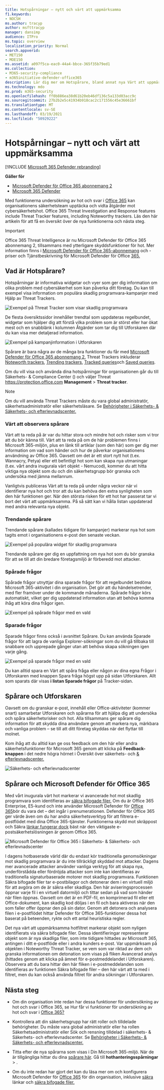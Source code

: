 ```yaml
---
title: Hotspårningar – nytt och värt att uppmärksamma
f1.keywords:
- NOCSH
ms.author: tracyp
author: msfttracyp
manager: dansimp
audience: ITPro
ms.topic: overview
localization_priority: Normal
search.appverid:
- MET150
- MOE150
ms.assetid: a097f5ca-eac0-44a4-bbce-365f35b79ed1
ms.collection:
- M365-security-compliance
- m365initiative-defender-office365
description: Lär dig mer om Hotspårare, bland annat nya Värt att uppmärksamma, för att hjälpa din organisation att hålla reda på säkerhetsproblem.
ms.technology: mdo
ms.prod: m365-security
ms.openlocfilehash: ff0b886ea38d61b20eb46df136c5a133d03acc9c
ms.sourcegitcommit: 27b2b2e5c41934b918cac2c171556c45e36661bf
ms.translationtype: MT
ms.contentlocale: sv-SE
ms.lasthandoff: 03/19/2021
ms.locfileid: "50929222"
---
```

# <a name="threat-trackers---new-and-noteworthy"></a>Hotspårningar – nytt och värt att uppmärksamma

[!INCLUDE [Microsoft 365 Defender rebranding](../includes/microsoft-defender-for-office.md)]

**Gäller för**
- [Microsoft Defender för Office 365 abonnemang 2](office-365-atp.md)
- [Microsoft 365 Defender](../mtp/microsoft-threat-protection.md)

Med funktionerna undersökning av hot och svar i [Office 365](office-365-ti.md) kan organisationens säkerhetsteam upptäcka och vidta åtgärder mot cybersäkerhetshot. Office 365 Threat Investigation and Response features include Threat Tracker features, including Noteworthy trackers. Läs den här artikeln för att få en översikt över de nya funktionerna och nästa steg.

> [!IMPORTANT]
> Office 365 Threat Intelligence är nu Microsoft Defender för Office 365 abonnemang 2, tillsammans med ytterligare skyddsfunktioner för hot. Mer information finns i [Microsoft Defender för Office 365-abonnemang](https://products.office.com/exchange/advance-threat-protection) och -priser och Tjänstbeskrivning för Microsoft Defender för Office [365.](/office365/servicedescriptions/office-365-advanced-threat-protection-service-description)

## <a name="what-are-threat-trackers"></a>Vad är Hotspårare?

Hotspårningar är informativa widgetar och vyer som ger dig information om olika problem med cybersäkerhet som kan påverka ditt företag. Du kan till exempel visa information om populära skadlig programvara-kampanjer med Hjälp av Threat Trackers.

![Exempel på Threat Tracker som visar skadlig programvara](../../media/a883b5ac-8e2b-469a-90e0-f8ad39bb63b7.png)

De flesta översiktssidor innehåller trendtal som uppdateras regelbundet, widgetar som hjälper dig att förstå vilka  problem som är störst eller har ökat mest och en snabblänk i kolumnen Åtgärder som tar dig till Utforskaren där du kan visa mer detaljerad information.

![Exempel på kampanjinformation i Utforskaren](../../media/e426f220-fdcb-4dd9-99a2-db97dbcf71d5.png)

Spårare är bara några av de många bra funktioner du får med [Microsoft Defender för Office 365 abonnemang 2.](office-365-ti.md) Threat Trackers inkluderar [Noteworth trackers](#noteworthy-trackers), [Trending trackers](#trending-trackers), [Tracked queries](#tracked-queries)och [Saved queries](#saved-queries).

Om du vill visa och använda dina hotspårningar för organisationen går du till Säkerhets- & Compliance Center () och väljer Threat <https://protection.office.com> **Management** \> **Threat tracker**.

> [!NOTE]
> Om du vill använda Threat Trackers måste du vara global administratör, säkerhetsadministratör eller säkerhetsläsare. Se [Behörigheter i Säkerhets- & Säkerhets- och efterlevnadscenter.](permissions-in-the-security-and-compliance-center.md)

### <a name="noteworthy-trackers"></a>Värt att observera spårare

Värt att ta reda på är var du hittar stora och mindre hot och risker som vi tror att du bör känna till. Värt att ta reda på om de här problemen finns i Microsoft 365-miljön, plus en länk till artiklar (som den här) som ger dig mer information om vad som händer och hur de påverkar organisationens användning av Office 365. Oavsett om det är ett stort nytt hot (t.ex. Wannacry, Petya) eller ett befintligt hot som kan skapa nya utmaningar (t.ex. vårt andra inugurala värt objekt - Nemucod), kommer du att hitta viktiga nya objekt som du och din säkerhetsgrupp bör granska och undersöka med jämna mellanrum.

Vanligtvis publiceras Värt att ta reda på under några veckor när vi identifierar nya hot och tror att du kan behöva den extra synligheten som den här funktionen ger. När den största risken för ett hot har passerat tar vi bort det värt att uppmärksamma. På så sätt kan vi hålla listan uppdaterad med andra relevanta nya objekt.

### <a name="trending-trackers"></a>Trendande spårare

Trendande spårare (kallades tidigare för kampanjer) markerar nya hot som tagits emot i organisationens e-post den senaste veckan.

![Exempel på populära widget för skadlig programvara](../../media/d2ccc1a0-2a1d-4e36-99b5-6766c207772f.png)

Trendande spårare ger dig en uppfattning om nya hot som du bör granska för att se till att din bredare företagsmiljö är förberedd mot attacker.

### <a name="tracked-queries"></a>Spårade frågor

Spårade frågor utnyttjar dina sparade frågor för att regelbundet bedöma Microsoft 365-aktivitet i din organisation. Det gör att du händelsetrender, med fler framöver under de kommande månaderna. Spårade frågor körs automatiskt, vilket ger dig uppdaterad information utan att behöva komma ihåg att köra dina frågor igen.

![Exempel på spårade frågor med en vald](../../media/0c556174-06eb-4ae5-b32a-5ff76b9e4f13.png)

### <a name="saved-queries"></a>Sparade frågor

Sparade frågor finns också i avsnittet Spårare. Du kan använda Sparade frågor för att lagra de vanliga Explorer-sökningar som du vill gå tillbaka till snabbare och upprepade gånger utan att behöva skapa sökningen igen varje gång.

![Exempel på sparade frågor med en vald](../../media/188cf3ff-58f1-41ea-81aa-76158d8f40c3.png)

Du kan alltid spara en Värt att spåra fråga eller  någon av dina egna Frågor i Utforskaren med knappen Spara fråga högst upp på sidan Utforskaren. Allt som sparats där visas **i listan Sparade frågor** på Tracker-sidan.

## <a name="trackers-and-explorer"></a>Spårare och Utforskaren

Oavsett om du granskar e-post, innehåll eller Office-aktiviteter (kommer snart) samarbetar Utforskaren och spårarna för att hjälpa dig att undersöka och spåra säkerhetsrisker och hot. Alla tillsammans ger spårare dig information för att skydda dina användare genom att markera nya, märkbara och vanliga problem – se till att ditt företag skyddas när det flyttar till molnet.

Kom ihåg att du alltid kan ge oss feedback om den här eller andra säkerhetsfunktioner för Microsoft 365 genom att klicka på **Feedback-knappen** i det nedre högra hörnet i Översikt över säkerhets- och [& efterlevnadscenter.](https://support.microsoft.com/office/a5f2fd18-b029-4257-b5a8-ae83e7768c85)

![Säkerhets- och efterlevnadscenter](../../media/86c330db-8132-4150-8475-220258fe04fb.png)

## <a name="trackers-and-microsoft-defender-for-office-365"></a>Spårare och Microsoft Defender för Office 365

Med vårt inugurala värt hot markerar vi avancerade hot mot skadlig programvara som identifieras av [säkra bifogade filer.](atp-safe-attachments.md) Om du är Office 365 Enterprise, E5-kund och inte använder Microsoft Defender för [Office 365](office-365-atp.md)bör du vara det – det ingår i prenumerationen. Defender för Office 365 ger värde även om du har andra säkerhetsverktyg för att filtrera e-postflödet med dina Office 365-tjänster. Funktionerna skydd mot skräppost och Säkra [länkar fungerar dock](atp-safe-links.md) bäst när den viktigaste e-postsäkerhetslösningen är genom Office 365.

![Microsoft Defender för Office 365 i Säkerhets- & Säkerhets- och efterlevnadscenter](../../media/cee70d07-f0c1-459b-843c-2d10c253349f.png)

I dagens hotbaserade värld där du endast kör traditionella genomsökningar mot skadlig programvara är du inte tillräckligt skyddad mot attacker. Dagens mer avancerade attacker använder vanliga verktyg för att skapa nya, underförstådda eller fördröjda attacker som inte kan identifieras av traditionella signaturbaserade motorer mot skadlig programvara. Funktionen Säkra bifogade filer tar e-postbilagor och detonerar dem i en virtuell miljö för att avgöra om de är säkra eller skadliga. Den här aviseringsprocessen öppnar varje fil i en virtuell datormiljö och tittar sedan på vad som händer när filen öppnas. Oavsett om det är en PDF-fil, en komprimerad fil eller ett Office-dokument, kan skadlig kod döljas i en fil och bara aktiveras när den som faller offer öppnar den på sin dator. Genom att detonera och analysera filen i e-postflödet hittar Defender för Office 365-funktioner dessa hot baserat på beteenden, rykte och ett antal heuristiska regler.

Det nya värt att uppmärksamma hotfiltret markerar objekt som nyligen identifierats via säkra bifogade filer. Dessa identifieringar representerar objekt som är nya skadliga filer, som inte tidigare hittades av Microsoft 365, antingen i ditt e-postflöde eller i andra kunders e-post. Var uppmärksam på objekten i Noteworthy Threat Tracker, se vem som var riktad av dem och granska informationen om detonation som visas på fliken Avancerad analys (hittades genom att klicka på ämnet för e-postmeddelandet i Utforskaren). Observera att du bara hittar den här fliken i e-postmeddelanden som identifieras av funktionen Säkra bifogade filer – den här värt att ta med i filtret, men du kan också använda filtret för andra sökningar i Utforskaren.

## <a name="next-steps"></a>Nästa steg

- Om din organisation inte redan har dessa funktioner för undersökning av hot och svar i Office 365, se Hur får vi funktioner för undersökning av hot och svar i [Office 365?](office-365-ti.md)

- Kontrollera att din säkerhetsgrupp har rätt roller och tilldelade behörigheter. Du måste vara global administratör eller ha rollen Säkerhetsadministratör eller Sök och rensning tilldelad i säkerhets- & Säkerhets- och efterlevnadscenter. Se [Behörigheter i Säkerhets- & Säkerhets- och efterlevnadscenter.](permissions-in-the-security-and-compliance-center.md)

- Titta efter de nya spårarna som visas i Din Microsoft 365-miljö. När de är tillgängliga hittar du dina [spårare här](https://protection.office.com/). Gå till **hothanteringsspårningar** \> .

- Om du inte redan har gjort det kan du läsa mer om och konfigurera Microsoft Defender för [Office 365](office-365-atp.md) för din organisation, inklusive [säkra](atp-safe-links.md) länkar och [säkra bifogade filer.](atp-safe-attachments.md)